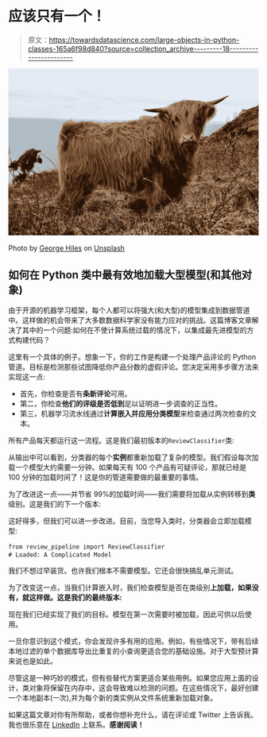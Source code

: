 # 应该只有一个！

> 原文：<https://towardsdatascience.com/large-objects-in-python-classes-165a6f98d840?source=collection_archive---------18----------------------->

![](img/fc65540d53341ec651486ba85344391d.png)

Photo by [George Hiles](https://unsplash.com/@hilesy?utm_source=medium&utm_medium=referral) on [Unsplash](https://unsplash.com?utm_source=medium&utm_medium=referral)

## 如何在 Python 类中最有效地加载大型模型(和其他对象)

由于开源的机器学习框架，每个人都可以将强大(和大型)的模型集成到数据管道中。这样做的机会带来了大多数数据科学家没有能力应对的挑战。这篇博客文章解决了其中的一个问题:如何在不使计算系统过载的情况下，以集成最先进模型的方式构建代码？

这里有一个具体的例子。想象一下，你的工作是构建一个处理产品评论的 Python 管道。目标是检测那些试图降低你产品分数的虚假评论。您决定采用多步骤方法来实现这一点:

*   首先，你检查是否有**条新评论**可用。
*   第二，你检查**他们的评级是否低到**足以证明进一步调查的正当性。
*   第三，机器学习流水线通过**计算嵌入并应用分类模型**来检查通过两次检查的文本。

所有产品每天都运行这一流程。这是我们最初版本的`ReviewClassifier`类:

从输出中可以看到，分类器的每个**实例**都重新加载了复杂的模型。我们假设每次加载一个模型大约需要一分钟。如果每天有 100 个产品有可疑评论，那就已经是 100 分钟的加载时间了！这是你的管道需要做的最重要的事情。

为了改进这一点——并节省 99%的加载时间——我们需要将加载从实例转移到**类**级别。这是我们的下一个版本:

这好得多，但我们可以进一步改进。目前，当您导入类时，分类器会立即加载模型:

```
from review_pipeline import ReviewClassifier
# Loaded: A Complicated Model
```

我们不想过早装货。也许我们根本不需要模型。它还会很快搞乱单元测试。

为了改变这一点，当我们计算嵌入时，我们检查模型是否在类级别**上加载，如果没有，就这样做。这是我们的最终版本:**

现在我们已经实现了我们的目标。模型在第一次需要时被加载，因此可供以后使用。

一旦你意识到这个模式，你会发现许多有用的应用。例如，有些情况下，带有后续本地过滤的单个数据库导出比重复的小查询更适合您的基础设施。对于大型预计算来说也是如此。

尽管这是一种巧妙的模式，但有些替代方案更适合某些用例。如果您应用上面的设计，类对象将保留在内存中，这会导致难以检测的问题。在这些情况下，最好创建一个本地副本(一次),并为每个新的类实例从文件系统重新加载对象。

如果这篇文章对你有所帮助，或者你想补充什么，请在评论或 Twitter 上告诉我。我也很乐意在 [LinkedIn](https://www.linkedin.com/in/timo-boehm-datascience/) 上联系。**感谢阅读！**